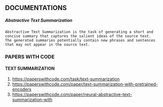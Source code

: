 ## DOCUMENTATIONS

##### Abstractive Text Summarization
```Abstractive Text Summarization is the task of generating a short and concise summary that captures the salient ideas of the source text. The generated summaries potentially contain new phrases and sentences that may not appear in the source text.```


### PAPERS WITH CODE

#### TEXT SUMMARIZATION
1. https://paperswithcode.com/task/text-summarization
2. https://paperswithcode.com/paper/text-summarization-with-pretrained-encoders
3. https://paperswithcode.com/paper/neural-abstractive-text-summarization-with